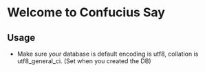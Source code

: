 Welcome to Confucius Say
==============================

Usage
------------------------------
* Make sure your database is default encoding is utf8, collation is utf8_general_ci. (Set when you created the DB)
